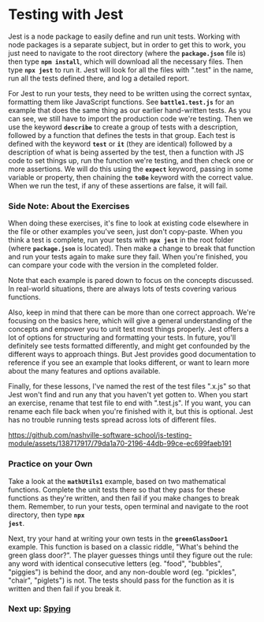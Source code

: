 # Testing with Jest

Jest is a node package to easily define and run unit tests. Working with node packages is a separate subject, but in order to get this to work, you just need to navigate to the root directory (where the **<code>package.json</code>** file is) then type **<code>npm install</code>**, which will download all the necessary files. Then type **<code>npx jest</code>** to run it. Jest will look for all the files with ".test" in the name, run all the tests defined there, and log a detailed report. 

For Jest to run your tests, they need to be written using the correct syntax, formatting them like JavaScript functions. See **<code>battle1.test.js</code>** for an example that does the same thing as our earlier hand-written tests. As you can see, we still have to import the production code we're testing. Then we use the keyword **<code>describe</code>** to create a group of tests with a description, followed by a function that defines the tests in that group. Each test is defined with the keyword **<code>test</code>** or **<code>it</code>** (they are identical) followed by a description of what is being asserted by the test, then a function with JS code to set things up, run the function we're testing, and then check one or more assertions. We will do this using the **<code>expect</code>** keyword, passing in some variable or property, then chaining the **<code>toBe</code>** keyword with the correct value. When we run the test, if any of these assertions are false, it will fail.

### Side Note: About the Exercises

When doing these exercises, it's fine to look at existing code elsewhere in the file or other examples you've seen, just don't copy-paste. When you think a test is complete, run your tests with **<code>npx jest</code>** in the root folder (where **<code>package.json</code>** is located). Then make a change to break that function and run your tests again to make sure they fail. When you're finished, you can compare your code with the version in the completed folder.

Note that each example is pared down to focus on the concepts discussed. In real-world situations, there are always lots of tests covering various functions.

Also, keep in mind that there can be more than one correct approach. We're focusing on the basics here, which will give a general understanding of the concepts and empower you to unit test most things properly. Jest offers a lot of options for structuring and formatting your tests. In future, you'll definitely see tests formatted differently, and might get confounded by the different ways to approach things. But Jest provides good documentation to reference if you see an example that looks different, or want to learn more about the many features and options available.

Finally, for these lessons, I've named the rest of the test files ".x.js" so that Jest won't find and run any that you haven't yet gotten to. When you start an exercise, rename that test file to end with ".test.js". If you want, you can rename each file back when you're finished with it, but this is optional. Jest has no trouble running tests spread across lots of different files.

https://github.com/nashville-software-school/js-testing-module/assets/138717917/79da1a70-2196-44db-99ce-ec699faeb191

### Practice on your Own

Take a look at the **<code>mathUtils1</code>** example, based on two mathematical functions. Complete the unit tests there so that they pass for these functions as they're written, and then fail if you make changes to break them. Remember, to run your tests, open terminal and navigate to the root directory, then type **<code>npx jest</code>**.

Next, try your hand at writing your own tests in the **<code>greenGlassDoor1</code>** example. This function is based on a classic riddle, "What's behind the green glass door?". The player guesses things until they figure out the rule: any word with identical consecutive letters (eg. "food", "bubbles", "piggies") is behind the door, and any non-double word (eg. "pickles", "chair", "piglets") is not. The tests should pass for the function as it is written and then fail if you break it.

### Next up: [Spying](SPY.md)
